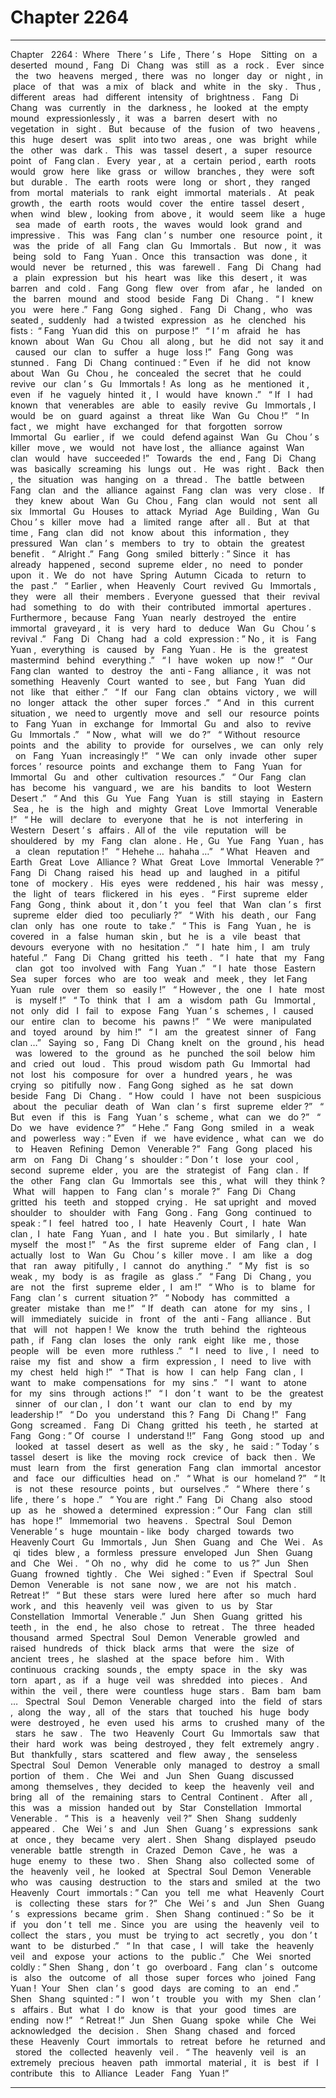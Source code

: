 
# Chapter 2264


---

Chapter ‌ ‌ 2264 :‌ ‌ Where ‌ ‌ There ’ s ‌ ‌ Life ,‌ ‌ There ’ s ‌ ‌ Hope ‌ ‌
‌
Sitting ‌ ‌ on ‌ ‌ a ‌ ‌ deserted ‌ ‌ mound ,‌ ‌ Fang ‌ ‌ Di ‌ ‌ Chang ‌ ‌ was ‌ ‌ still ‌ ‌ as ‌ ‌ a ‌ ‌ rock .‌ ‌
‌
Ever ‌ ‌ since ‌ ‌ the ‌ ‌ two ‌ ‌ heavens ‌ ‌ merged ,‌ ‌ there ‌ ‌ was ‌ ‌ no ‌ ‌ longer ‌ ‌ day ‌ ‌ or ‌ ‌ night ,‌ ‌ in ‌ ‌ place ‌ ‌ of ‌ ‌ that ‌ ‌ was ‌ ‌ a ‌ ‌ mix ‌ ‌
of ‌ ‌ black ‌ ‌ and ‌ ‌ white ‌ ‌ in ‌ ‌ the ‌ ‌ sky .‌ ‌
‌
Thus ,‌ ‌ different ‌ ‌ areas ‌ ‌ had ‌ ‌ different ‌ ‌ intensity ‌ ‌ of ‌ ‌ brightness .‌ ‌
‌
Fang ‌ ‌ Di ‌ ‌ Chang ‌ ‌ was ‌ ‌ currently ‌ ‌ in ‌ ‌ the ‌ ‌ darkness ,‌ ‌ he ‌ ‌ looked ‌ ‌ at ‌ ‌ the ‌ ‌ empty ‌ ‌ mound ‌ ‌ expressionlessly ,‌ ‌
it ‌ ‌ was ‌ ‌ a ‌ ‌ barren ‌ ‌ desert ‌ ‌ with ‌ ‌ no ‌ ‌ vegetation ‌ ‌ in ‌ ‌ sight .‌ ‌
‌
But ‌ ‌ because ‌ ‌ of ‌ ‌ the ‌ ‌ fusion ‌ ‌ of ‌ ‌ two ‌ ‌ heavens ,‌ ‌ this ‌ ‌ huge ‌ ‌ desert ‌ ‌ was ‌ ‌ split ‌ ‌ into ‌ ‌ two ‌ ‌ areas ,‌ ‌ one ‌ ‌ was ‌ ‌
bright ‌ ‌ while ‌ ‌ the ‌ ‌ other ‌ ‌ was ‌ ‌ dark .‌ ‌
‌
This ‌ ‌ was ‌ ‌ tassel ‌ ‌ desert ,‌ ‌ a ‌ ‌ super ‌ ‌ resource ‌ ‌ point ‌ ‌ of ‌ ‌ Fang ‌ ‌ clan .‌ ‌
‌
Every ‌ ‌ year ,‌ ‌ at ‌ ‌ a ‌ ‌ certain ‌ ‌ period ,‌ ‌ earth ‌ ‌ roots ‌ ‌ would ‌ ‌ grow ‌ ‌ here ‌ ‌ like ‌ ‌ grass ‌ ‌ or ‌ ‌ willow ‌ ‌ branches ,‌ ‌ they ‌ ‌
were ‌ ‌ soft ‌ ‌ but ‌ ‌ durable .‌ ‌
‌
The ‌ ‌ earth ‌ ‌ roots ‌ ‌ were ‌ ‌ long ‌ ‌ or ‌ ‌ short ,‌ ‌ they ‌ ‌ ranged ‌ ‌ from ‌ ‌ mortal ‌ ‌ materials ‌ ‌ to ‌ ‌ rank ‌ ‌ eight ‌ ‌ immortal ‌ ‌
materials .‌ ‌
‌
At ‌ ‌ peak ‌ ‌ growth ,‌ ‌ the ‌ ‌ earth ‌ ‌ roots ‌ ‌ would ‌ ‌ cover ‌ ‌ the ‌ ‌ entire ‌ ‌ tassel ‌ ‌ desert ,‌ ‌ when ‌ ‌ wind ‌ ‌ blew ,‌ ‌ looking ‌ ‌
from ‌ ‌ above ,‌ ‌ it ‌ ‌ would ‌ ‌ seem ‌ ‌ like ‌ ‌ a ‌ ‌ huge ‌ ‌ sea ‌ ‌ made ‌ ‌ of ‌ ‌ earth ‌ ‌ roots ,‌ ‌ the ‌ ‌ waves ‌ ‌ would ‌ ‌ look ‌ ‌ grand ‌ ‌ and ‌ ‌
impressive .‌ ‌
‌
This ‌ ‌ was ‌ ‌ Fang ‌ ‌ clan ’ s ‌ ‌ number ‌ ‌ one ‌ ‌ resource ‌ ‌ point ,‌ ‌ it ‌ ‌ was ‌ ‌ the ‌ ‌ pride ‌ ‌ of ‌ ‌ all ‌ ‌ Fang ‌ ‌ clan ‌ ‌ Gu ‌ ‌ Immortals .‌ ‌
‌
But ‌ ‌ now ,‌ ‌ it ‌ ‌ was ‌ ‌ being ‌ ‌ sold ‌ ‌ to ‌ ‌ Fang ‌ ‌ Yuan .‌ ‌
‌
Once ‌ ‌ this ‌ ‌ transaction ‌ ‌ was ‌ ‌ done ,‌ ‌ it ‌ ‌ would ‌ ‌ never ‌ ‌ be ‌ ‌ returned ,‌ ‌ this ‌ ‌ was ‌ ‌ farewell .‌ ‌
‌
Fang ‌ ‌ Di ‌ ‌ Chang ‌ ‌ had ‌ ‌ a ‌ ‌ plain ‌ ‌ expression ‌ ‌ but ‌ ‌ his ‌ ‌ heart ‌ ‌ was ‌ ‌ like ‌ ‌ this ‌ ‌ desert ,‌ ‌ it ‌ ‌ was ‌ ‌ barren ‌ ‌ and ‌ ‌ cold .‌ ‌
‌
Fang ‌ ‌ Gong ‌ ‌ flew ‌ ‌ over ‌ ‌ from ‌ ‌ afar ,‌ ‌ he ‌ ‌ landed ‌ ‌ on ‌ ‌ the ‌ ‌ barren ‌ ‌ mound ‌ ‌ and ‌ ‌ stood ‌ ‌ beside ‌ ‌ Fang ‌ ‌ Di ‌ ‌
Chang .‌ ‌
‌
“ I ‌ ‌ knew ‌ ‌ you ‌ ‌ were ‌ ‌ here .”‌ ‌ Fang ‌ ‌ Gong ‌ ‌ sighed .‌ ‌
‌
Fang ‌ ‌ Di ‌ ‌ Chang ,‌ ‌ who ‌ ‌ was ‌ ‌ seated ,‌ ‌ suddenly ‌ ‌ had ‌ ‌ a ‌ ‌ twisted ‌ ‌ expression ‌ ‌ as ‌ ‌ he ‌ ‌ clenched ‌ ‌ his ‌ ‌ fists :‌ ‌
“ Fang ‌ ‌ Yuan ‌ ‌ did ‌ ‌ this ‌ ‌ on ‌ ‌ purpose !”‌ ‌
‌
“ I ’ m ‌ ‌ afraid ‌ ‌ he ‌ ‌ has ‌ ‌ known ‌ ‌ about ‌ ‌ Wan ‌ ‌ Gu ‌ ‌ Chou ‌ ‌ all ‌ ‌ along ,‌ ‌ but ‌ ‌ he ‌ ‌ did ‌ ‌ not ‌ ‌ say ‌ ‌ it ‌ ‌ and ‌ ‌ caused ‌ ‌ our ‌ ‌
clan ‌ ‌ to ‌ ‌ suffer ‌ ‌ a ‌ ‌ huge ‌ ‌ loss !”‌ ‌
‌
Fang ‌ ‌ Gong ‌ ‌ was ‌ ‌ stunned .‌ ‌
‌
Fang ‌ ‌ Di ‌ ‌ Chang ‌ ‌ continued :‌ ‌” Even ‌ ‌ if ‌ ‌ he ‌ ‌ did ‌ ‌ not ‌ ‌ know ‌ ‌ about ‌ ‌ Wan ‌ ‌ Gu ‌ ‌ Chou ,‌ ‌ he ‌ ‌ concealed ‌ ‌ the ‌ ‌
secret ‌ ‌ that ‌ ‌ he ‌ ‌ could ‌ ‌ revive ‌ ‌ our ‌ ‌ clan ’ s ‌ ‌ Gu ‌ ‌ Immortals !‌ ‌ As ‌ ‌ long ‌ ‌ as ‌ ‌ he ‌ ‌ mentioned ‌ ‌ it ,‌ ‌ even ‌ ‌ if ‌ ‌ he ‌ ‌
vaguely ‌ ‌ hinted ‌ ‌ it ,‌ ‌ I ‌ ‌ would ‌ ‌ have ‌ ‌ known .”‌ ‌
‌
“ If ‌ ‌ I ‌ ‌ had ‌ ‌ known ‌ ‌ that ‌ ‌ venerables ‌ ‌ are ‌ ‌ able ‌ ‌ to ‌ ‌ easily ‌ ‌ revive ‌ ‌ Gu ‌ ‌ Immortals ,‌ ‌ I ‌ ‌ would ‌ ‌ be ‌ ‌ on ‌ ‌ guard ‌ ‌
against ‌ ‌ a ‌ ‌ threat ‌ ‌ like ‌ ‌ Wan ‌ ‌ Gu ‌ ‌ Chou !”‌ ‌
‌
“ In ‌ ‌ fact ,‌ ‌ we ‌ ‌ might ‌ ‌ have ‌ ‌ exchanged ‌ ‌ for ‌ ‌ that ‌ ‌ forgotten ‌ ‌ sorrow ‌ ‌ Immortal ‌ ‌ Gu ‌ ‌ earlier ,‌ ‌ if ‌ ‌ we ‌ ‌ could ‌ ‌
defend ‌ ‌ against ‌ ‌ Wan ‌ ‌ Gu ‌ ‌ Chou ’ s ‌ ‌ killer ‌ ‌ move ,‌ ‌ we ‌ ‌ would ‌ ‌ not ‌ ‌ have ‌ ‌ lost ,‌ ‌ the ‌ ‌ alliance ‌ ‌ against ‌ ‌ Wan ‌ ‌
clan ‌ ‌ would ‌ ‌ have ‌ ‌ succeeded !”‌ ‌
‌
Towards ‌ ‌ the ‌ ‌ end ,‌ ‌ Fang ‌ ‌ Di ‌ ‌ Chang ‌ ‌ was ‌ ‌ basically ‌ ‌ screaming ‌ ‌ his ‌ ‌ lungs ‌ ‌ out .‌ ‌
‌
He ‌ ‌ was ‌ ‌ right .‌ ‌
‌
Back ‌ ‌ then ,‌ ‌ the ‌ ‌ situation ‌ ‌ was ‌ ‌ hanging ‌ ‌ on ‌ ‌ a ‌ ‌ thread .‌ ‌
‌
The ‌ ‌ battle ‌ ‌ between ‌ ‌ Fang ‌ ‌ clan ‌ ‌ and ‌ ‌ the ‌ ‌ alliance ‌ ‌ against ‌ ‌ Fang ‌ ‌ clan ‌ ‌ was ‌ ‌ very ‌ ‌ close .‌ ‌
‌
If ‌ ‌ they ‌ ‌ knew ‌ ‌ about ‌ ‌ Wan ‌ ‌ Gu ‌ ‌ Chou ,‌ ‌ Fang ‌ ‌ clan ‌ ‌ would ‌ ‌ not ‌ ‌ sent ‌ ‌ all ‌ ‌ six ‌ ‌ Immortal ‌ ‌ Gu ‌ ‌ Houses ‌ ‌ to ‌ ‌
attack ‌ ‌ Myriad ‌ ‌ Age ‌ ‌ Building ,‌ ‌ Wan ‌ ‌ Gu ‌ ‌ Chou ’ s ‌ ‌ killer ‌ ‌ move ‌ ‌ had ‌ ‌ a ‌ ‌ limited ‌ ‌ range ‌ ‌ after ‌ ‌ all .‌ ‌
‌
But ‌ ‌ at ‌ ‌ that ‌ ‌ time ,‌ ‌ Fang ‌ ‌ clan ‌ ‌ did ‌ ‌ not ‌ ‌ know ‌ ‌ about ‌ ‌ this ‌ ‌ information ,‌ ‌ they ‌ ‌ pressured ‌ ‌ Wan ‌ ‌ clan ’ s ‌ ‌
members ‌ ‌ to ‌ ‌ try ‌ ‌ to ‌ ‌ obtain ‌ ‌ the ‌ ‌ greatest ‌ ‌ benefit .‌ ‌
‌
“ Alright .”‌ ‌ Fang ‌ ‌ Gong ‌ ‌ smiled ‌ ‌ bitterly :‌ ‌” Since ‌ ‌ it ‌ ‌ has ‌ ‌ already ‌ ‌ happened ,‌ ‌ second ‌ ‌ supreme ‌ ‌ elder ,‌ ‌ no ‌ ‌
need ‌ ‌ to ‌ ‌ ponder ‌ ‌ upon ‌ ‌ it .‌ ‌ We ‌ ‌ do ‌ ‌ not ‌ ‌ have ‌ ‌ Spring ‌ ‌ Autumn ‌ ‌ Cicada ‌ ‌ to ‌ ‌ return ‌ ‌ to ‌ ‌ the ‌ ‌ past .”‌ ‌
‌
“ Earlier ,‌ ‌ when ‌ ‌ Heavenly ‌ ‌ Court ‌ ‌ revived ‌ ‌ Gu ‌ ‌ Immortals ,‌ ‌ they ‌ ‌ were ‌ ‌ all ‌ ‌ their ‌ ‌ members .‌ ‌ Everyone ‌ ‌
guessed ‌ ‌ that ‌ ‌ their ‌ ‌ revival ‌ ‌ had ‌ ‌ something ‌ ‌ to ‌ ‌ do ‌ ‌ with ‌ ‌ their ‌ ‌ contributed ‌ ‌ immortal ‌ ‌ apertures .‌ ‌
Furthermore ,‌ ‌ because ‌ ‌ Fang ‌ ‌ Yuan ‌ ‌ nearly ‌ ‌ destroyed ‌ ‌ the ‌ ‌ entire ‌ ‌ immortal ‌ ‌ graveyard ,‌ ‌ it ‌ ‌ is ‌ ‌ very ‌ ‌ hard ‌ ‌
to ‌ ‌ deduce ‌ ‌ Wan ‌ ‌ Gu ‌ ‌ Chou ’ s ‌ ‌ revival .”‌ ‌
‌
Fang ‌ ‌ Di ‌ ‌ Chang ‌ ‌ had ‌ ‌ a ‌ ‌ cold ‌ ‌ expression :‌ ‌” No ,‌ ‌ it ‌ ‌ is ‌ ‌ Fang ‌ ‌ Yuan ,‌ ‌ everything ‌ ‌ is ‌ ‌ caused ‌ ‌ by ‌ ‌ Fang ‌ ‌ Yuan .‌ ‌
He ‌ ‌ is ‌ ‌ the ‌ ‌ greatest ‌ ‌ mastermind ‌ ‌ behind ‌ ‌ everything .”‌ ‌
‌
“ I ‌ ‌ have ‌ ‌ woken ‌ ‌ up ‌ ‌ now !”‌ ‌
‌
“ Our ‌ ‌ Fang ‌ ‌ clan ‌ ‌ wanted ‌ ‌ to ‌ ‌ destroy ‌ ‌ the ‌ ‌ anti - Fang ‌ ‌ alliance ,‌ ‌ it ‌ ‌ was ‌ ‌ not ‌ ‌ something ‌ ‌ Heavenly ‌ ‌ Court ‌ ‌
wanted ‌ ‌ to ‌ ‌ see ,‌ ‌ but ‌ ‌ Fang ‌ ‌ Yuan ‌ ‌ did ‌ ‌ not ‌ ‌ like ‌ ‌ that ‌ ‌ either .”‌ ‌
‌
“ If ‌ ‌ our ‌ ‌ Fang ‌ ‌ clan ‌ ‌ obtains ‌ ‌ victory ,‌ ‌ we ‌ ‌ will ‌ ‌ no ‌ ‌ longer ‌ ‌ attack ‌ ‌ the ‌ ‌ other ‌ ‌ super ‌ ‌ forces .”‌ ‌
‌
“ And ‌ ‌ in ‌ ‌ this ‌ ‌ current ‌ ‌ situation ,‌ ‌ we ‌ ‌ need ‌ ‌ to ‌ ‌ urgently ‌ ‌ move ‌ ‌ and ‌ ‌ sell ‌ ‌ our ‌ ‌ resource ‌ ‌ points ‌ ‌ to ‌ ‌ Fang ‌ ‌
Yuan ‌ ‌ in ‌ ‌ exchange ‌ ‌ for ‌ ‌ Immortal ‌ ‌ Gu ‌ ‌ and ‌ ‌ also ‌ ‌ to ‌ ‌ revive ‌ ‌ Gu ‌ ‌ Immortals .”‌ ‌
‌
“ Now ,‌ ‌ what ‌ ‌ will ‌ ‌ we ‌ ‌ do ?”‌ ‌
‌
“ Without ‌ ‌ resource ‌ ‌ points ‌ ‌ and ‌ ‌ the ‌ ‌ ability ‌ ‌ to ‌ ‌ provide ‌ ‌ for ‌ ‌ ourselves ,‌ ‌ we ‌ ‌ can ‌ ‌ only ‌ ‌ rely ‌ ‌ on ‌ ‌ Fang ‌ ‌ Yuan ‌ ‌
increasingly !”‌ ‌
‌
“ We ‌ ‌ can ‌ ‌ only ‌ ‌ invade ‌ ‌ other ‌ ‌ super ‌ ‌ forces ’‌ ‌ resource ‌ ‌ points ‌ ‌ and ‌ ‌ exchange ‌ ‌ them ‌ ‌ to ‌ ‌ Fang ‌ ‌ Yuan ‌ ‌ for ‌ ‌
Immortal ‌ ‌ Gu ‌ ‌ and ‌ ‌ other ‌ ‌ cultivation ‌ ‌ resources .”‌ ‌
‌
“ Our ‌ ‌ Fang ‌ ‌ clan ‌ ‌ has ‌ ‌ become ‌ ‌ his ‌ ‌ vanguard ,‌ ‌ we ‌ ‌ are ‌ ‌ his ‌ ‌ bandits ‌ ‌ to ‌ ‌ loot ‌ ‌ Western ‌ ‌ Desert .”‌ ‌
‌
“ And ‌ ‌ this ‌ ‌ Gu ‌ ‌ Yue ‌ ‌ Fang ‌ ‌ Yuan ‌ ‌ is ‌ ‌ still ‌ ‌ staying ‌ ‌ in ‌ ‌ Eastern ‌ ‌ Sea ,‌ ‌ he ‌ ‌ is ‌ ‌ the ‌ ‌ high ‌ ‌ and ‌ ‌ mighty ‌ ‌ Great ‌ ‌
Love ‌ ‌ Immortal ‌ ‌ Venerable !”‌ ‌
‌
“ He ‌ ‌ will ‌ ‌ declare ‌ ‌ to ‌ ‌ everyone ‌ ‌ that ‌ ‌ he ‌ ‌ is ‌ ‌ not ‌ ‌ interfering ‌ ‌ in ‌ ‌ Western ‌ ‌ Desert ’ s ‌ ‌ affairs .‌ ‌ All ‌ ‌ of ‌ ‌ the ‌ ‌ vile ‌ ‌
reputation ‌ ‌ will ‌ ‌ be ‌ ‌ shouldered ‌ ‌ by ‌ ‌ my ‌ ‌ Fang ‌ ‌ clan ‌ ‌ alone .‌ ‌ He ,‌ ‌ Gu ‌ ‌ Yue ‌ ‌ Fang ‌ ‌ Yuan ,‌ ‌ has ‌ ‌ a ‌ ‌ clean ‌ ‌
reputation !”‌ ‌
‌
“ Hehehe …‌ ‌ hahaha …”‌ ‌
‌
“ What ‌ ‌ Heaven ‌ ‌ and ‌ ‌ Earth ‌ ‌ Great ‌ ‌ Love ‌ ‌ Alliance ?‌ ‌ What ‌ ‌ Great ‌ ‌ Love ‌ ‌ Immortal ‌ ‌ Venerable ?”‌ ‌
‌
Fang ‌ ‌ Di ‌ ‌ Chang ‌ ‌ raised ‌ ‌ his ‌ ‌ head ‌ ‌ up ‌ ‌ and ‌ ‌ laughed ‌ ‌ in ‌ ‌ a ‌ ‌ pitiful ‌ ‌ tone ‌ ‌ of ‌ ‌ mockery .‌ ‌
‌
His ‌ ‌ eyes ‌ ‌ were ‌ ‌ reddened ,‌ ‌ his ‌ ‌ hair ‌ ‌ was ‌ ‌ messy ,‌ ‌ the ‌ ‌ light ‌ ‌ of ‌ ‌ tears ‌ ‌ flickered ‌ ‌ in ‌ ‌ his ‌ ‌ eyes .‌ ‌
‌
“ First ‌ ‌ supreme ‌ ‌ elder ‌ ‌ Fang ‌ ‌ Gong ,‌ ‌ think ‌ ‌ about ‌ ‌ it ,‌ ‌ don ’ t ‌ ‌ you ‌ ‌ feel ‌ ‌ that ‌ ‌ Wan ‌ ‌ clan ’ s ‌ ‌ first ‌ ‌ supreme ‌ ‌
elder ‌ ‌ died ‌ ‌ too ‌ ‌ peculiarly ?”‌ ‌
‌
“ With ‌ ‌ his ‌ ‌ death ,‌ ‌ our ‌ ‌ Fang ‌ ‌ clan ‌ ‌ only ‌ ‌ has ‌ ‌ one ‌ ‌ route ‌ ‌ to ‌ ‌ take .”‌ ‌
‌
“ This ‌ ‌ is ‌ ‌ Fang ‌ ‌ Yuan ,‌ ‌ he ‌ ‌ is ‌ ‌ covered ‌ ‌ in ‌ ‌ a ‌ ‌ false ‌ ‌ human ‌ ‌ skin ,‌ ‌ but ‌ ‌ he ‌ ‌ is ‌ ‌ a ‌ ‌ vile ‌ ‌ beast ‌ ‌ that ‌ ‌ devours ‌ ‌
everyone ‌ ‌ with ‌ ‌ no ‌ ‌ hesitation .”‌ ‌
‌
“ I ‌ ‌ hate ‌ ‌ him ,‌ ‌ I ‌ ‌ am ‌ ‌ truly ‌ ‌ hateful .”‌ ‌
‌
Fang ‌ ‌ Di ‌ ‌ Chang ‌ ‌ gritted ‌ ‌ his ‌ ‌ teeth .‌ ‌
‌
“ I ‌ ‌ hate ‌ ‌ that ‌ ‌ my ‌ ‌ Fang ‌ ‌ clan ‌ ‌ got ‌ ‌ too ‌ ‌ involved ‌ ‌ with ‌ ‌ Fang ‌ ‌ Yuan .”‌ ‌
‌
“ I ‌ ‌ hate ‌ ‌ those ‌ ‌ Eastern ‌ ‌ Sea ‌ ‌ super ‌ ‌ forces ‌ ‌ who ‌ ‌ are ‌ ‌ too ‌ ‌ weak ‌ ‌ and ‌ ‌ meek ,‌ ‌ they ‌ ‌ let ‌ ‌ Fang ‌ ‌ Yuan ‌ ‌ rule ‌ ‌
over ‌ ‌ them ‌ ‌ so ‌ ‌ easily !”‌ ‌
‌
“ However ,‌ ‌ the ‌ ‌ one ‌ ‌ I ‌ ‌ hate ‌ ‌ most ‌ ‌ is ‌ ‌ myself !”‌ ‌
‌
“ To ‌ ‌ think ‌ ‌ that ‌ ‌ I ‌ ‌ am ‌ ‌ a ‌ ‌ wisdom ‌ ‌ path ‌ ‌ Gu ‌ ‌ Immortal ,‌ ‌ not ‌ ‌ only ‌ ‌ did ‌ ‌ I ‌ ‌ fail ‌ ‌ to ‌ ‌ expose ‌ ‌ Fang ‌ ‌ Yuan ’ s ‌ ‌
schemes ,‌ ‌ I ‌ ‌ caused ‌ ‌ our ‌ ‌ entire ‌ ‌ clan ‌ ‌ to ‌ ‌ become ‌ ‌ his ‌ ‌ pawns !”‌ ‌
‌
“ We ‌ ‌ were ‌ ‌ manipulated ‌ ‌ and ‌ ‌ toyed ‌ ‌ around ‌ ‌ by ‌ ‌ him !”‌ ‌
‌
“ I ‌ ‌ am ‌ ‌ the ‌ ‌ greatest ‌ ‌ sinner ‌ ‌ of ‌ ‌ Fang ‌ ‌ clan …”‌ ‌
‌
Saying ‌ ‌ so ,‌ ‌ Fang ‌ ‌ Di ‌ ‌ Chang ‌ ‌ knelt ‌ ‌ on ‌ ‌ the ‌ ‌ ground ,‌ ‌ his ‌ ‌ head ‌ ‌ was ‌ ‌ lowered ‌ ‌ to ‌ ‌ the ‌ ‌ ground ‌ ‌ as ‌ ‌ he ‌ ‌
punched ‌ ‌ the ‌ ‌ soil ‌ ‌ below ‌ ‌ him ‌ ‌ and ‌ ‌ cried ‌ ‌ out ‌ ‌ loud .‌ ‌
‌
This ‌ ‌ proud ‌ ‌ wisdom ‌ ‌ path ‌ ‌ Gu ‌ ‌ Immortal ‌ ‌ had ‌ ‌ not ‌ ‌ lost ‌ ‌ his ‌ ‌ composure ‌ ‌ for ‌ ‌ over ‌ ‌ a ‌ ‌ hundred ‌ ‌ years ,‌ ‌ he ‌ ‌
was ‌ ‌ crying ‌ ‌ so ‌ ‌ pitifully ‌ ‌ now .‌ ‌
‌
Fang ‌ ‌ Gong ‌ ‌ sighed ‌ ‌ as ‌ ‌ he ‌ ‌ sat ‌ ‌ down ‌ ‌ beside ‌ ‌ Fang ‌ ‌ Di ‌ ‌ Chang .‌ ‌
‌
“ How ‌ ‌ could ‌ ‌ I ‌ ‌ have ‌ ‌ not ‌ ‌ been ‌ ‌ suspicious ‌ ‌ about ‌ ‌ the ‌ ‌ peculiar ‌ ‌ death ‌ ‌ of ‌ ‌ Wan ‌ ‌ clan ’ s ‌ ‌ first ‌ ‌ supreme ‌ ‌
elder ?”‌ ‌
‌
“ But ‌ ‌ even ‌ ‌ if ‌ ‌ this ‌ ‌ is ‌ ‌ Fang ‌ ‌ Yuan ’ s ‌ ‌ scheme ,‌ ‌ what ‌ ‌ can ‌ ‌ we ‌ ‌ do ?”‌ ‌
‌
“ Do ‌ ‌ we ‌ ‌ have ‌ ‌ evidence ?”‌ ‌
‌
“ Hehe .”‌ ‌ Fang ‌ ‌ Gong ‌ ‌ smiled ‌ ‌ in ‌ ‌ a ‌ ‌ weak ‌ ‌ and ‌ ‌ powerless ‌ ‌ way :‌ ‌” Even ‌ ‌ if ‌ ‌ we ‌ ‌ have ‌ ‌ evidence ,‌ ‌ what ‌ ‌ can ‌ ‌
we ‌ ‌ do ‌ ‌ to ‌ ‌ Heaven ‌ ‌ Refining ‌ ‌ Demon ‌ ‌ Venerable ?”‌ ‌
‌
Fang ‌ ‌ Gong ‌ ‌ placed ‌ ‌ his ‌ ‌ arm ‌ ‌ on ‌ ‌ Fang ‌ ‌ Di ‌ ‌ Chang ’ s ‌ ‌ shoulder :‌ ‌” Don ’ t ‌ ‌ lose ‌ ‌ your ‌ ‌ cool ,‌ ‌ second ‌ ‌
supreme ‌ ‌ elder ,‌ ‌ you ‌ ‌ are ‌ ‌ the ‌ ‌ strategist ‌ ‌ of ‌ ‌ Fang ‌ ‌ clan .‌ ‌ If ‌ ‌ the ‌ ‌ other ‌ ‌ Fang ‌ ‌ clan ‌ ‌ Gu ‌ ‌ Immortals ‌ ‌ see ‌ ‌ this ,‌ ‌
what ‌ ‌ will ‌ ‌ they ‌ ‌ think ?‌ ‌ What ‌ ‌ will ‌ ‌ happen ‌ ‌ to ‌ ‌ Fang ‌ ‌ clan ’ s ‌ ‌ morale ?”‌ ‌
‌
Fang ‌ ‌ Di ‌ ‌ Chang ‌ ‌ gritted ‌ ‌ his ‌ ‌ teeth ‌ ‌ and ‌ ‌ stopped ‌ ‌ crying .‌ ‌
‌
He ‌ ‌ sat ‌ ‌ upright ‌ ‌ and ‌ ‌ moved ‌ ‌ shoulder ‌ ‌ to ‌ ‌ shoulder ‌ ‌ with ‌ ‌ Fang ‌ ‌ Gong .‌ ‌
‌
Fang ‌ ‌ Gong ‌ ‌ continued ‌ ‌ to ‌ ‌ speak :‌ ‌” I ‌ ‌ feel ‌ ‌ hatred ‌ ‌ too ,‌ ‌ I ‌ ‌ hate ‌ ‌ Heavenly ‌ ‌ Court ,‌ ‌ I ‌ ‌ hate ‌ ‌ Wan ‌ ‌ clan ,‌ ‌ I ‌ ‌ hate ‌ ‌
Fang ‌ ‌ Yuan ,‌ ‌ and ‌ ‌ I ‌ ‌ hate ‌ ‌ you .‌ ‌ But ‌ ‌ similarly ,‌ ‌ I ‌ ‌ hate ‌ ‌ myself ‌ ‌ the ‌ ‌ most !”‌ ‌
‌
“ As ‌ ‌ the ‌ ‌ first ‌ ‌ supreme ‌ ‌ elder ‌ ‌ of ‌ ‌ Fang ‌ ‌ clan ,‌ ‌ I ‌ ‌ actually ‌ ‌ lost ‌ ‌ to ‌ ‌ Wan ‌ ‌ Gu ‌ ‌ Chou ’ s ‌ ‌ killer ‌ ‌ move .‌ ‌ I ‌ ‌ am ‌ ‌ like ‌ ‌ a ‌ ‌
dog ‌ ‌ that ‌ ‌ ran ‌ ‌ away ‌ ‌ pitifully ,‌ ‌ I ‌ ‌ cannot ‌ ‌ do ‌ ‌ anything .”‌ ‌
‌
“ My ‌ ‌ fist ‌ ‌ is ‌ ‌ so ‌ ‌ weak ,‌ ‌ my ‌ ‌ body ‌ ‌ is ‌ ‌ as ‌ ‌ fragile ‌ ‌ as ‌ ‌ glass .”‌ ‌
‌
“ Fang ‌ ‌ Di ‌ ‌ Chang ,‌ ‌ you ‌ ‌ are ‌ ‌ not ‌ ‌ the ‌ ‌ first ‌ ‌ supreme ‌ ‌ elder ,‌ ‌ I ‌ ‌ am !”‌ ‌
‌
“ Who ‌ ‌ is ‌ ‌ to ‌ ‌ blame ‌ ‌ for ‌ ‌ Fang ‌ ‌ clan ’ s ‌ ‌ current ‌ ‌ situation ?”‌ ‌
‌
“ Nobody ‌ ‌ has ‌ ‌ committed ‌ ‌ a ‌ ‌ greater ‌ ‌ mistake ‌ ‌ than ‌ ‌ me !”‌ ‌
‌
“ If ‌ ‌ death ‌ ‌ can ‌ ‌ atone ‌ ‌ for ‌ ‌ my ‌ ‌ sins ,‌ ‌ I ‌ ‌ will ‌ ‌ immediately ‌ ‌ suicide ‌ ‌ in ‌ ‌ front ‌ ‌ of ‌ ‌ the ‌ ‌ anti - Fang ‌ ‌ alliance .‌ ‌ But ‌ ‌
that ‌ ‌ will ‌ ‌ not ‌ ‌ happen !‌ ‌ We ‌ ‌ know ‌ ‌ the ‌ ‌ truth ‌ ‌ behind ‌ ‌ the ‌ ‌ righteous ‌ ‌ path ,‌ ‌ if ‌ ‌ Fang ‌ ‌ clan ‌ ‌ loses ‌ ‌ the ‌ ‌ only ‌ ‌
rank ‌ ‌ eight ‌ ‌ like ‌ ‌ me ,‌ ‌ those ‌ ‌ people ‌ ‌ will ‌ ‌ be ‌ ‌ even ‌ ‌ more ‌ ‌ ruthless .”‌ ‌
‌
“ I ‌ ‌ need ‌ ‌ to ‌ ‌ live ,‌ ‌ I ‌ ‌ need ‌ ‌ to ‌ ‌ raise ‌ ‌ my ‌ ‌ fist ‌ ‌ and ‌ ‌ show ‌ ‌ a ‌ ‌ firm ‌ ‌ expression ,‌ ‌ I ‌ ‌ need ‌ ‌ to ‌ ‌ live ‌ ‌ with ‌ ‌ my ‌ ‌ chest ‌ ‌
held ‌ ‌ high !”‌ ‌
‌
“ That ‌ ‌ is ‌ ‌ how ‌ ‌ I ‌ ‌ can ‌ ‌ help ‌ ‌ Fang ‌ ‌ clan ,‌ ‌ I ‌ ‌ want ‌ ‌ to ‌ ‌ make ‌ ‌ compensations ‌ ‌ for ‌ ‌ my ‌ ‌ sins .”‌ ‌
‌
“ I ‌ ‌ want ‌ ‌ to ‌ ‌ atone ‌ ‌ for ‌ ‌ my ‌ ‌ sins ‌ ‌ through ‌ ‌ actions !”‌ ‌
‌
“ I ‌ ‌ don ’ t ‌ ‌ want ‌ ‌ to ‌ ‌ be ‌ ‌ the ‌ ‌ greatest ‌ ‌ sinner ‌ ‌ of ‌ ‌ our ‌ ‌ clan ,‌ ‌ I ‌ ‌ don ’ t ‌ ‌ want ‌ ‌ our ‌ ‌ clan ‌ ‌ to ‌ ‌ end ‌ ‌ by ‌ ‌ my ‌ ‌ leadership !”‌ ‌
‌
“ Do ‌ ‌ you ‌ ‌ understand ‌ ‌ this ?‌ ‌ Fang ‌ ‌ Di ‌ ‌ Chang !”‌ ‌
‌
Fang ‌ ‌ Gong ‌ ‌ screamed .‌ ‌
‌
Fang ‌ ‌ Di ‌ ‌ Chang ‌ ‌ gritted ‌ ‌ his ‌ ‌ teeth ,‌ ‌ he ‌ ‌ started ‌ ‌ at ‌ ‌ Fang ‌ ‌ Gong :‌ ‌” Of ‌ ‌ course ‌ ‌ I ‌ ‌ understand !!”‌ ‌
‌
Fang ‌ ‌ Gong ‌ ‌ stood ‌ ‌ up ‌ ‌ and ‌ ‌ looked ‌ ‌ at ‌ ‌ tassel ‌ ‌ desert ‌ ‌ as ‌ ‌ well ‌ ‌ as ‌ ‌ the ‌ ‌ sky ,‌ ‌ he ‌ ‌ said :‌ ‌” Today ’ s ‌ ‌ tassel ‌ ‌
desert ‌ ‌ is ‌ ‌ like ‌ ‌ the ‌ ‌ moving ‌ ‌ rock ‌ ‌ crevice ‌ ‌ of ‌ ‌ back ‌ ‌ then .‌ ‌ We ‌ ‌ must ‌ ‌ learn ‌ ‌ from ‌ ‌ the ‌ ‌ first ‌ ‌ generation ‌ ‌ Fang ‌ ‌
clan ‌ ‌ immortal ‌ ‌ ancestor ‌ ‌ and ‌ ‌ face ‌ ‌ our ‌ ‌ difficulties ‌ ‌ head ‌ ‌ on .”‌ ‌
‌
“ What ‌ ‌ is ‌ ‌ our ‌ ‌ homeland ?”‌ ‌
‌
“ It ‌ ‌ is ‌ ‌ not ‌ ‌ these ‌ ‌ resource ‌ ‌ points ,‌ ‌ but ‌ ‌ ourselves .”‌ ‌
‌
“ Where ‌ ‌ there ’ s ‌ ‌ life ,‌ ‌ there ’ s ‌ ‌ hope .”‌ ‌
‌
“ You ‌ ‌ are ‌ ‌ right .”‌ ‌ Fang ‌ ‌ Di ‌ ‌ Chang ‌ ‌ also ‌ ‌ stood ‌ ‌ up ‌ ‌ as ‌ ‌ he ‌ ‌ showed ‌ ‌ a ‌ ‌ determined ‌ ‌ expression :‌ ‌” Our ‌ ‌
Fang ‌ ‌ clan ‌ ‌ still ‌ ‌ has ‌ ‌ hope !”‌ ‌
‌
Immemorial ‌ ‌ two ‌ ‌ heavens .‌ ‌
‌
Spectral ‌ ‌ Soul ‌ ‌ Demon ‌ ‌ Venerable ’ s ‌ ‌ huge ‌ ‌ mountain - like ‌ ‌ body ‌ ‌ charged ‌ ‌ towards ‌ ‌ two ‌ ‌ Heavenly ‌ ‌
Court ‌ ‌ Gu ‌ ‌ Immortals ,‌ ‌ Jun ‌ ‌ Shen ‌ ‌ Guang ‌ ‌ and ‌ ‌ Che ‌ ‌ Wei .‌ ‌
‌
As ‌ ‌ qi ‌ ‌ tides ‌ ‌ blew ,‌ ‌ a ‌ ‌ formless ‌ ‌ pressure ‌ ‌ enveloped ‌ ‌ Jun ‌ ‌ Shen ‌ ‌ Guang ‌ ‌ and ‌ ‌ Che ‌ ‌ Wei .‌ ‌
‌
“ Oh ‌ ‌ no ,‌ ‌ why ‌ ‌ did ‌ ‌ he ‌ ‌ come ‌ ‌ to ‌ ‌ us ?”‌ ‌ Jun ‌ ‌ Shen ‌ ‌ Guang ‌ ‌ frowned ‌ ‌ tightly .‌ ‌
‌
Che ‌ ‌ Wei ‌ ‌ sighed :‌ ‌” Even ‌ ‌ if ‌ ‌ Spectral ‌ ‌ Soul ‌ ‌ Demon ‌ ‌ Venerable ‌ ‌ is ‌ ‌ not ‌ ‌ sane ‌ ‌ now ,‌ ‌ we ‌ ‌ are ‌ ‌ not ‌ ‌ his ‌ ‌
match .‌ ‌ Retreat !”‌ ‌
‌
“ But ‌ ‌ these ‌ ‌ stars ‌ ‌ were ‌ ‌ lured ‌ ‌ here ‌ ‌ after ‌ ‌ so ‌ ‌ much ‌ ‌ hard ‌ ‌ work ,‌ ‌ and ‌ ‌ this ‌ ‌ heavenly ‌ ‌ veil ‌ ‌ was ‌ ‌ given ‌ ‌ to ‌ ‌ us ‌ ‌
by ‌ ‌ Star ‌ ‌ Constellation ‌ ‌ Immortal ‌ ‌ Venerable .”‌ ‌ Jun ‌ ‌ Shen ‌ ‌ Guang ‌ ‌ gritted ‌ ‌ his ‌ ‌ teeth ,‌ ‌ in ‌ ‌ the ‌ ‌ end ,‌ ‌ he ‌ ‌ also ‌ ‌
chose ‌ ‌ to ‌ ‌ retreat .‌ ‌
‌
The ‌ ‌ three ‌ ‌ headed ‌ ‌ thousand ‌ ‌ armed ‌ ‌ Spectral ‌ ‌ Soul ‌ ‌ Demon ‌ ‌ Venerable ‌ ‌ growled ‌ ‌ and ‌ ‌ raised ‌ ‌
hundreds ‌ ‌ of ‌ ‌ thick ‌ ‌ black ‌ ‌ arms ‌ ‌ that ‌ ‌ were ‌ ‌ the ‌ ‌ size ‌ ‌ of ‌ ‌ ancient ‌ ‌ trees ,‌ ‌ he ‌ ‌ slashed ‌ ‌ at ‌ ‌ the ‌ ‌ space ‌ ‌ before ‌ ‌
him .‌ ‌
‌
With ‌ ‌ continuous ‌ ‌ cracking ‌ ‌ sounds ,‌ ‌ the ‌ ‌ empty ‌ ‌ space ‌ ‌ in ‌ ‌ the ‌ ‌ sky ‌ ‌ was ‌ ‌ torn ‌ ‌ apart ,‌ ‌ as ‌ ‌ if ‌ ‌ a ‌ ‌ huge ‌ ‌ veil ‌ ‌
was ‌ ‌ shredded ‌ ‌ into ‌ ‌ pieces .‌ ‌
‌
And ‌ ‌ within ‌ ‌ the ‌ ‌ veil ,‌ ‌ there ‌ ‌ were ‌ ‌ countless ‌ ‌ huge ‌ ‌ stars .‌ ‌
‌
Bam ‌ ‌ bam ‌ ‌ bam …‌ ‌
‌
Spectral ‌ ‌ Soul ‌ ‌ Demon ‌ ‌ Venerable ‌ ‌ charged ‌ ‌ into ‌ ‌ the ‌ ‌ field ‌ ‌ of ‌ ‌ stars ,‌ ‌ along ‌ ‌ the ‌ ‌ way ,‌ ‌ all ‌ ‌ of ‌ ‌ the ‌ ‌ stars ‌ ‌
that ‌ ‌ touched ‌ ‌ his ‌ ‌ huge ‌ ‌ body ‌ ‌ were ‌ ‌ destroyed ,‌ ‌ he ‌ ‌ even ‌ ‌ used ‌ ‌ his ‌ ‌ arms ‌ ‌ to ‌ ‌ crushed ‌ ‌ many ‌ ‌ of ‌ ‌ the ‌ ‌
stars ‌ ‌ he ‌ ‌ saw .‌ ‌
‌
The ‌ ‌ two ‌ ‌ Heavenly ‌ ‌ Court ‌ ‌ Gu ‌ ‌ Immortals ‌ ‌ saw ‌ ‌ that ‌ ‌ their ‌ ‌ hard ‌ ‌ work ‌ ‌ was ‌ ‌ being ‌ ‌ destroyed ,‌ ‌ they ‌ ‌ felt ‌ ‌
extremely ‌ ‌ angry .‌ ‌
‌
But ‌ ‌ thankfully ,‌ ‌ stars ‌ ‌ scattered ‌ ‌ and ‌ ‌ flew ‌ ‌ away ,‌ ‌ the ‌ ‌ senseless ‌ ‌ Spectral ‌ ‌ Soul ‌ ‌ Demon ‌ ‌ Venerable ‌ ‌
only ‌ ‌ managed ‌ ‌ to ‌ ‌ destroy ‌ ‌ a ‌ ‌ small ‌ ‌ portion ‌ ‌ of ‌ ‌ them .‌ ‌
‌
Che ‌ ‌ Wei ‌ ‌ and ‌ ‌ Jun ‌ ‌ Shen ‌ ‌ Guang ‌ ‌ discussed ‌ ‌ among ‌ ‌ themselves ,‌ ‌ they ‌ ‌ decided ‌ ‌ to ‌ ‌ keep ‌ ‌ the ‌ ‌
heavenly ‌ ‌ veil ‌ ‌ and ‌ ‌ bring ‌ ‌ all ‌ ‌ of ‌ ‌ the ‌ ‌ remaining ‌ ‌ stars ‌ ‌ to ‌ ‌ Central ‌ ‌ Continent .‌ ‌
‌
After ‌ ‌ all ,‌ ‌ this ‌ ‌ was ‌ ‌ a ‌ ‌ mission ‌ ‌ handed ‌ ‌ out ‌ ‌ by ‌ ‌ Star ‌ ‌ Constellation ‌ ‌ Immortal ‌ ‌ Venerable .‌ ‌
‌
“ This ‌ ‌ is ‌ ‌ a ‌ ‌ heavenly ‌ ‌ veil ?”‌ ‌ Shen ‌ ‌ Shang ‌ ‌ suddenly ‌ ‌ appeared .‌ ‌
‌
Che ‌ ‌ Wei ’ s ‌ ‌ and ‌ ‌ Jun ‌ ‌ Shen ‌ ‌ Guang ’ s ‌ ‌ expressions ‌ ‌ sank ‌ ‌ at ‌ ‌ once ,‌ ‌ they ‌ ‌ became ‌ ‌ very ‌ ‌ alert .‌ ‌ Shen ‌ ‌
Shang ‌ ‌ displayed ‌ ‌ pseudo ‌ ‌ venerable ‌ ‌ battle ‌ ‌ strength ‌ ‌ in ‌ ‌ Crazed ‌ ‌ Demon ‌ ‌ Cave ,‌ ‌ he ‌ ‌ was ‌ ‌ a ‌ ‌ huge ‌ ‌
enemy ‌ ‌ to ‌ ‌ these ‌ ‌ two .‌ ‌
‌
Shen ‌ ‌ Shang ‌ ‌ also ‌ ‌ collected ‌ ‌ some ‌ ‌ of ‌ ‌ the ‌ ‌ heavenly ‌ ‌ veil ,‌ ‌ he ‌ ‌ looked ‌ ‌ at ‌ ‌ Spectral ‌ ‌ Soul ‌ ‌ Demon ‌ ‌
Venerable ‌ ‌ who ‌ ‌ was ‌ ‌ causing ‌ ‌ destruction ‌ ‌ to ‌ ‌ the ‌ ‌ stars ‌ ‌ and ‌ ‌ smiled ‌ ‌ at ‌ ‌ the ‌ ‌ two ‌ ‌ Heavenly ‌ ‌ Court ‌ ‌
immortals :‌ ‌” Can ‌ ‌ you ‌ ‌ tell ‌ ‌ me ‌ ‌ what ‌ ‌ Heavenly ‌ ‌ Court ‌ ‌ is ‌ ‌ collecting ‌ ‌ these ‌ ‌ stars ‌ ‌ for ?”‌ ‌
‌
Che ‌ ‌ Wei ’ s ‌ ‌ and ‌ ‌ Jun ‌ ‌ Shen ‌ ‌ Guang ’ s ‌ ‌ expressions ‌ ‌ became ‌ ‌ grim .‌ ‌
‌
Shen ‌ ‌ Shang ‌ ‌ continued :‌ ‌” So ‌ ‌ be ‌ ‌ it ‌ ‌ if ‌ ‌ you ‌ ‌ don ’ t ‌ ‌ tell ‌ ‌ me .‌ ‌ Since ‌ ‌ you ‌ ‌ are ‌ ‌ using ‌ ‌ the ‌ ‌ heavenly ‌ ‌ veil ‌ ‌ to ‌ ‌
collect ‌ ‌ the ‌ ‌ stars ,‌ ‌ you ‌ ‌ must ‌ ‌ be ‌ ‌ trying ‌ ‌ to ‌ ‌ act ‌ ‌ secretly ,‌ ‌ you ‌ ‌ don ’ t ‌ ‌ want ‌ ‌ to ‌ ‌ be ‌ ‌ disturbed .”‌ ‌
‌
“ In ‌ ‌ that ‌ ‌ case ,‌ ‌ I ‌ ‌ will ‌ ‌ take ‌ ‌ the ‌ ‌ heavenly ‌ ‌ veil ‌ ‌ and ‌ ‌ expose ‌ ‌ your ‌ ‌ actions ‌ ‌ to ‌ ‌ the ‌ ‌ public .”‌ ‌
‌
Che ‌ ‌ Wei ‌ ‌ snorted ‌ ‌ coldly :‌ ‌” Shen ‌ ‌ Shang ,‌ ‌ don ’ t ‌ ‌ go ‌ ‌ overboard .‌ ‌ Fang ‌ ‌ clan ’ s ‌ ‌ outcome ‌ ‌ is ‌ ‌ also ‌ ‌ the ‌ ‌
outcome ‌ ‌ of ‌ ‌ all ‌ ‌ those ‌ ‌ super ‌ ‌ forces ‌ ‌ who ‌ ‌ joined ‌ ‌ Fang ‌ ‌ Yuan !‌ ‌ Your ‌ ‌ Shen ‌ ‌ clan ’ s ‌ ‌ good ‌ ‌ days ‌ ‌ are ‌ ‌
coming ‌ ‌ to ‌ ‌ an ‌ ‌ end .”‌ ‌
‌
Shen ‌ ‌ Shang ‌ ‌ squinted :‌ ‌” I ‌ ‌ won ’ t ‌ ‌ trouble ‌ ‌ you ‌ ‌ with ‌ ‌ my ‌ ‌ Shen ‌ ‌ clan ’ s ‌ ‌ affairs .‌ ‌ But ‌ ‌ what ‌ ‌ I ‌ ‌ do ‌ ‌ know ‌ ‌ is ‌ ‌
that ‌ ‌ your ‌ ‌ good ‌ ‌ times ‌ ‌ are ‌ ‌ ending ‌ ‌ now !”‌ ‌
‌
“ Retreat !”‌ ‌ Jun ‌ ‌ Shen ‌ ‌ Guang ‌ ‌ spoke ‌ ‌ while ‌ ‌ Che ‌ ‌ Wei ‌ ‌ acknowledged ‌ ‌ the ‌ ‌ decision .‌ ‌
‌
Shen ‌ ‌ Shang ‌ ‌ chased ‌ ‌ and ‌ ‌ forced ‌ ‌ these ‌ ‌ Heavenly ‌ ‌ Court ‌ ‌ immortals ‌ ‌ to ‌ ‌ retreat ‌ ‌ before ‌ ‌ he ‌ ‌ returned ‌ ‌
and ‌ ‌ stored ‌ ‌ the ‌ ‌ collected ‌ ‌ heavenly ‌ ‌ veil .‌ ‌
‌
“ The ‌ ‌ heavenly ‌ ‌ veil ‌ ‌ is ‌ ‌ an ‌ ‌ extremely ‌ ‌ precious ‌ ‌ heaven ‌ ‌ path ‌ ‌ immortal ‌ ‌ material ,‌ ‌ it ‌ ‌ is ‌ ‌ best ‌ ‌ if ‌ ‌ I ‌ ‌
contribute ‌ ‌ this ‌ ‌ to ‌ ‌ Alliance ‌ ‌ Leader ‌ ‌ Fang ‌ ‌ Yuan !”‌ ‌

---

